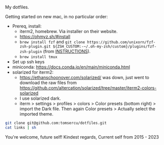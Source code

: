 My dotfiles.

Getting started on new mac, in no particular order:
* Prereq, install: 
  - iterm2, homebrew. Via installer on their website.
  - <https://ohmyz.sh/#install>
  - `brew install fzf` and `git clone https://github.com/unixorn/fzf-zsh-plugin.git ${ZSH_CUSTOM:-~/.oh-my-zsh/custom}/plugins/fzf-zsh-plugin` (from [INSTRUCTIONS](https://github.com/unixorn/fzf-zsh-plugin#oh-my-zsh>)).
  - `brew install tmux`
* Set up ssh keys
* miniconda: https://docs.conda.io/en/main/miniconda.html
* solarized for iterm2: 
    - https://ethanschoonover.com/solarized/ was down, just went to download the raw files from https://github.com/altercation/solarized/tree/master/iterm2-colors-solarized
    - I use solarized dark.
    - iterm > settings > profiles > colors > Color presets (bottom right) > import the Dark file. Then again Color presets > Actually select the imported theme.

```zsh
git clone git@github.com:tomsercu/dotfiles.git
cat links | sh
```

You're welcome, future self!
Kindest regards,
Current self from 2015 - 2023
